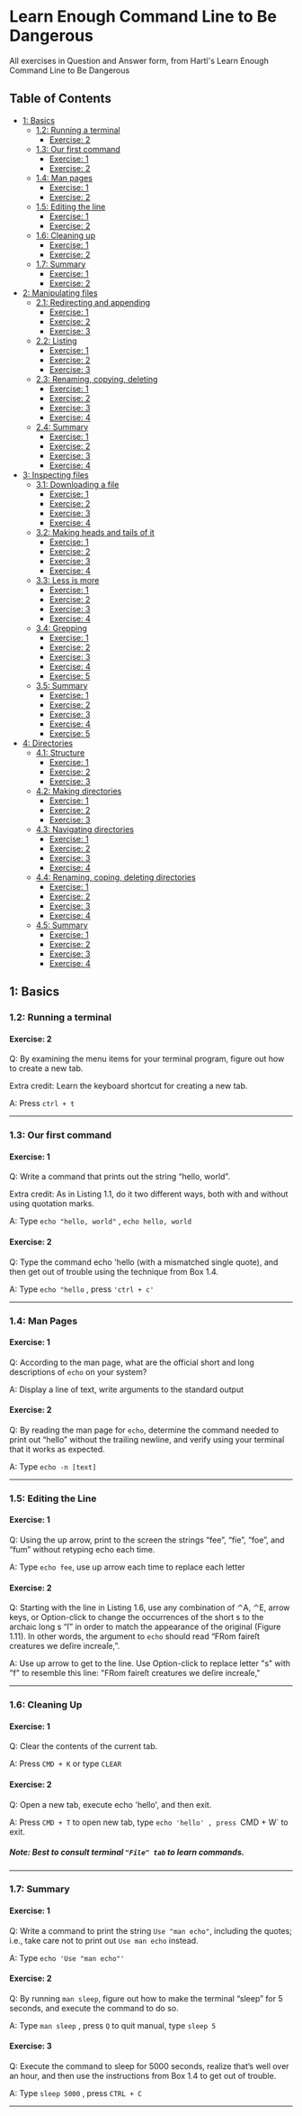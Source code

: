 # Learn Enough Command Line to Be Dangerous
All exercises in Question and Answer form, from Hartl's Learn Enough Command Line to Be Dangerous

## Table of Contents

- [1: Basics](#1-basics)
  - [1.2: Running a terminal](#11-running-a-terminal)
    - [Exercise: 2](#exercise-2)
  - [1.3: Our first command](#12-our-first-command)
    - [Exercise: 1](#exercise-1)
    - [Exercise: 2](#exercise-2-1)
  - [1.4: Man pages](#13-man-pages)
    - [Exercise: 1](#exercise-1-1)
    - [Exercise: 2](#exercise-2-2)
  - [1.5: Editing the line](#14-editing-the-line)
    - [Exercise: 1](#exercise-1-2)
    - [Exercise: 2](#exercise-2-3)
  - [1.6: Cleaning up](#15-cleaning-up)
    - [Exercise: 1](#exercise-1-3)
    - [Exercise: 2](#exercise-2-4)
  - [1.7: Summary](#16-summary)
    - [Exercise: 1](#exercise-1-4)
    - [Exercise: 2](#exercise-2-5)
- [2: Manipulating files](#2-manipulating-files)
  - [2.1: Redirecting and appending](#21-redirecting-and-appending)
    - [Exercise: 1](#exercise-1-5)
    - [Exercise: 2](#exercise-2-6)
    - [Exercise: 3](#exercise-3-3)
  - [2.2: Listing](#22-listing)
    - [Exercise: 1](#exercise-1-6)
    - [Exercise: 2](#exercise-2-7)
    - [Exercise: 3](#exercise-3-1)
  - [2.3: Renaming, copying, deleting](#23-renaming-copying-deleting)
    - [Exercise: 1](#exercise-1-7)
    - [Exercise: 2](#exercise-2-8)
    - [Exercise: 3](#exercise-3-2)
    - [Exercise: 4](#exercise-4)
  - [2.4: Summary](#24-summary)
    - [Exercise: 1](#exercise-1-8)
    - [Exercise: 2](#exercise-2-9)
    - [Exercise: 3](#exercise-3-3)
    - [Exercise: 4](#exercise-4-1)
- [3: Inspecting files](#3-inspecting-files)
  - [3.1: Downloading a file](#31-downloading-a-file)
    - [Exercise: 1](#exercise-1-9)
    - [Exercise: 2](#exercise-2-10)
    - [Exercise: 3](#exercise-3-4)
    - [Exercise: 4](#exercise-4-2)
  - [3.2: Making heads and tails of it](#32-making-heads-and-tails-of-it)
    - [Exercise: 1](#exercise-1-10)
    - [Exercise: 2](#exercise-2-11)
    - [Exercise: 3](#exercise-3-5)
    - [Exercise: 4](#exercise-4-3)
  - [3.3: Less is more](#33-less-is-more)
    - [Exercise: 1](#exercise-1-11)
    - [Exercise: 2](#exercise-2-12)
    - [Exercise: 3](#exercise-3-6)
    - [Exercise: 4](#exercise-4-4)
  - [3.4: Grepping](#34-grepping)
    - [Exercise: 1](#exercise-1-12)
    - [Exercise: 2](#exercise-2-13)
    - [Exercise: 3](#exercise-3-7)
    - [Exercise: 4](#exercise-4-5)
    - [Exercise: 5](#exercise-5)
  - [3.5: Summary](#35-summary)
    - [Exercise: 1](#exercise-1-13)
    - [Exercise: 2](#exercise-2-14)
    - [Exercise: 3](#exercise-3-8)
    - [Exercise: 4](#exercise-4-6)
    - [Exercise: 5](#exercise-5-1)
- [4: Directories](#4-directories)
  - [4.1: Structure](#41-structure)
    - [Exercise: 1](#exercise-1-14)
    - [Exercise: 2](#exercise-2-15)
    - [Exercise: 3](#exercise-3-9)
  - [4.2: Making directories](#42-making-directories)
    - [Exercise: 1](#exercise-1-15)
    - [Exercise: 2](#exercise-2-16)
    - [Exercise: 3](#exercise-3-10)
  - [4.3: Navigating directories](#43-navigating-directories)
    - [Exercise: 1](#exercise-1-16)
    - [Exercise: 2](#exercise-2-17)
    - [Exercise: 3](#exercise-3-11)
    - [Exercise: 4](#exercise-4-7)
  - [4.4: Renaming, coping, deleting directories](#44-renaming-copying-deleting-directories)
    - [Exercise: 1](#exercise-1-17)
    - [Exercise: 2](#exercise-2-18)
    - [Exercise: 3](#exercise-3-12)
    - [Exercise: 4](#exercise-4-8)
  - [4.5: Summary](#45-summary)
    - [Exercise: 1](#exercise-1-18)
    - [Exercise: 2](#exercise-2-19)
    - [Exercise: 3](#exercise-3-13)
    - [Exercise: 4](#exercise-4-9)

## 1: Basics

### 1.2: Running a terminal

#### Exercise: 2

Q: By examining the menu items for your terminal program, figure out how to create a new tab. 

   Extra credit: Learn the keyboard shortcut for creating a new tab.

A: Press `ctrl + t`

---

### 1.3: Our first command

#### Exercise: 1

Q: Write a command that prints out the string “hello, world”. 

Extra credit: As in Listing 1.1, do it two different ways, both with and without using quotation marks. 

A: Type `echo "hello, world"` , `echo hello, world`

#### Exercise: 2

Q: Type the command echo 'hello (with a mismatched single quote), and then get out of trouble using the technique from Box 1.4. 

A: Type `echo "hello` , press `'ctrl + c'`

---

### 1.4: Man Pages 

#### Exercise: 1

Q:  According to the man page, what are the official short and long descriptions of `echo` on your system? 

A: Display a line of text, write arguments to the standard output

#### Exercise: 2

Q:  By reading the man page for `echo`, determine the command needed to print out “hello” without the trailing newline, and verify using your terminal that it works as expected.

A: Type `echo -n [text]`

---

### 1.5: Editing the Line

#### Exercise: 1

Q:  Using the up arrow, print to the screen the strings “fee”, “fie”, “foe”, and “fum” without retyping echo each time.

A: Type `echo fee`, use up arrow each time to replace each letter

#### Exercise: 2

Q:  Starting with the line in Listing 1.6, use any combination of ⌃A, ⌃E, arrow keys, or Option-click to change the occurrences of the short s to the archaic long s “ſ” in order to match the appearance of the original (Figure 1.11). In other words, the argument to `echo` should read “FRom faireſt creatures we deſire increaſe,”.

A: Use up arrow to get to the line.  Use Option-click to replace letter "s" with "f" to resemble this line: "FRom faireſt creatures we deſire increaſe,"

---

### 1.6: Cleaning Up

#### Exercise: 1

Q:  Clear the contents of the current tab. 

A: Press `CMD + K` or type `CLEAR`

#### Exercise: 2

Q:  Open a new tab, execute echo 'hello', and then exit. 

A: Press `CMD + T` to open new tab, type `echo 'hello' , press `CMD + W` to exit.

##### Note: Best to consult terminal `"File" tab` to learn commands.

---

### 1.7: Summary

#### Exercise: 1

Q:  Write a command to print the string `Use "man echo"`, including the quotes; i.e., take care not to print out `Use man echo` instead.

A: Type `echo 'Use "man echo"'`

#### Exercise: 2

Q:  By running `man sleep`, figure out how to make the terminal “sleep” for 5 seconds, and execute the command to do so. 

A: Type `man sleep` , press `Q` to quit manual, type `sleep 5`

#### Exercise: 3

Q:  Execute the command to sleep for 5000 seconds, realize that’s well over an hour, and then use the instructions from Box 1.4 to get out of trouble. 

A: Type `sleep 5000` , press `CTRL + C`

---
